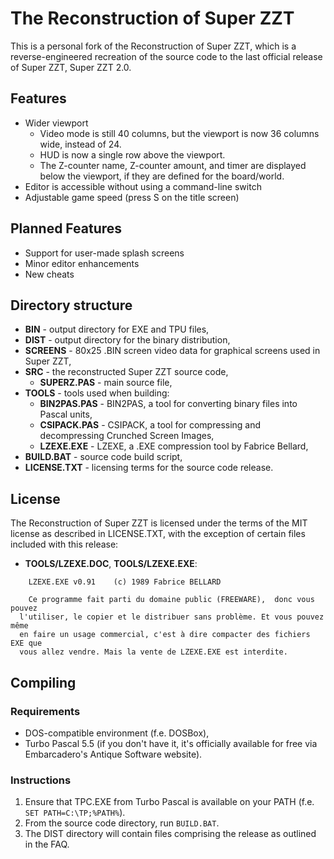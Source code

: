 # The Reconstruction of Super ZZT

This is a personal fork of the Reconstruction of Super ZZT, which is a reverse-engineered recreation of the source code to the last official release of Super ZZT, Super ZZT 2.0.

## Features

- Wider viewport
  - Video mode is still 40 columns, but the viewport is now 36 columns wide, instead of 24.
  - HUD is now a single row above the viewport.
  - The Z-counter name, Z-counter amount, and timer are displayed below the viewport, if they are defined for the board/world.
- Editor is accessible without using a command-line switch
- Adjustable game speed (press S on the title screen)
  
## Planned Features

- Support for user-made splash screens
- Minor editor enhancements
- New cheats

## Directory structure

* **BIN** - output directory for EXE and TPU files,
* **DIST** - output directory for the binary distribution,
* **SCREENS** - 80x25 .BIN screen video data for graphical screens used in Super ZZT,
* **SRC** - the reconstructed Super ZZT source code,
    * **SUPERZ.PAS** - main source file,
* **TOOLS** - tools used when building:
    * **BIN2PAS.PAS** - BIN2PAS, a tool for converting binary files into Pascal units,
    * **CSIPACK.PAS** - CSIPACK, a tool for compressing and decompressing Crunched Screen Images,
    * **LZEXE.EXE** - LZEXE, a .EXE compression tool by Fabrice Bellard,
* **BUILD.BAT** - source code build script,
* **LICENSE.TXT** - licensing terms for the source code release.

## License

The Reconstruction of Super ZZT is licensed under the terms of the MIT license as described in LICENSE.TXT, with the exception of certain files included with this release:

* **TOOLS/LZEXE.DOC**, **TOOLS/LZEXE.EXE**:

```
    LZEXE.EXE v0.91    (c) 1989 Fabrice BELLARD

    Ce programme fait parti du domaine public (FREEWARE),  donc vous pouvez
  l'utiliser, le copier et le distribuer sans problème. Et vous pouvez même
  en faire un usage commercial, c'est à dire compacter des fichiers EXE que
  vous allez vendre. Mais la vente de LZEXE.EXE est interdite.
```

## Compiling

### Requirements

* DOS-compatible environment (f.e. DOSBox),
* Turbo Pascal 5.5 (if you don't have it, it's officially available for free via Embarcadero's Antique Software website).

### Instructions

1. Ensure that TPC.EXE from Turbo Pascal is available on your PATH (f.e. `SET PATH=C:\TP;%PATH%`).
2. From the source code directory, run `BUILD.BAT`.
3. The DIST directory will contain files comprising the release as outlined in the FAQ.